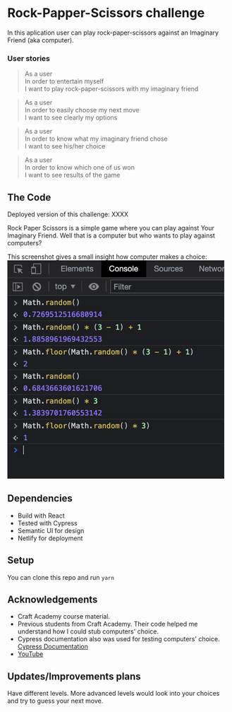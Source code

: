 # Rock-Papper-Scissors challenge

In this aplication user can play rock-paper-scissors against an Imaginary Friend (aka computer).

### User stories

> As a user  
> In order to entertain myself  
> I want to play rock-paper-scissors with my imaginary friend

> As a user  
> In order to easily choose my next move  
> I want to see clearly my options

> As a user  
> In order to know what my imaginary friend chose  
> I want to see his/her choice

> As a user  
> In order to know which one of us won  
> I want to see results of the game

## The Code

Deployed version of this challenge: XXXX

Rock Paper Scissors is a simple game where you can play against Your Imaginary Friend. Well that is a computer but who wants to play against computers?

This screenshot gives a small insight how computer makes a choice:
![](./mathrandom.png)

## Dependencies

- Build with React
- Tested with Cypress
- Semantic UI for design
- Netlify for deployment

## Setup

You can clone this repo and run `yarn`

## Acknowledgements

- Craft Academy course material.
- Previous students from Craft Academy. Their code helped me understand how I could stub computers' choice.
- Cypress documentation also was used for testing computers' choice. [Cypress Documentation](https://docs.cypress.io/api/commands/stub#Syntax)
- [YouTube](https://www.youtube.com/watch?v=TIefmKAWMTo&list=WL&index=1)

## Updates/Improvements plans

Have different levels. More advanced levels would look into your choices and try to guess your next move.
